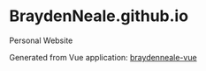 # BraydenNeale.github.io

Personal Website

Generated from Vue application: [braydenneale-vue](https://github.com/BraydenNeale/braydenneale.vue)
